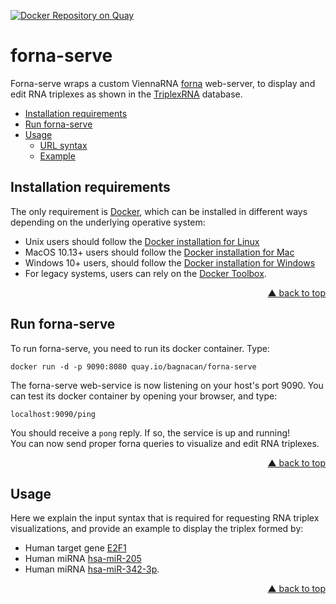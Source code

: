 <div id="top"></div>

[![Docker Repository on Quay](https://quay.io/repository/bagnacan/forna-serve/status "Docker Repository on Quay")](https://quay.io/repository/bagnacan/forna-serve)

# forna-serve

Forna-serve wraps a custom ViennaRNA [forna](https://github.com/ViennaRNA/forna)
web-server, to display and edit RNA triplexes as shown in the [TriplexRNA](https://triplexrna.org)
database.

- [Installation requirements](#installation-requirements)
- [Run forna-serve](#run-forna-serve)
- [Usage](#usage)
  - [URL syntax](#url-syntax)
  - [Example](#example)



## Installation requirements

The only requirement is [Docker](https://www.docker.com/), which can be
installed in different ways depending on the underlying operative system:
- Unix users should follow the [Docker installation for Linux](https://docs.docker.com/engine/install/)
- MacOS 10.13+ users should follow the [Docker installation for Mac](https://docs.docker.com/docker-for-mac/install/)
- Windows 10+ users, should follow the [Docker installation for Windows](https://docs.docker.com/docker-for-windows/install/)
- For legacy systems, users can rely on the [Docker Toolbox](https://docs.docker.com/toolbox/overview/).
<p align="right"><a href="#top">&#x25B2; back to top</a></p>



## Run forna-serve

To run forna-serve, you need to run its docker container. Type:
```
docker run -d -p 9090:8080 quay.io/bagnacan/forna-serve
```

The forna-serve web-service is now listening on your host's port 9090.
You can test its docker container by opening your browser, and type:
```
localhost:9090/ping
```

You should receive a ``pong`` reply. If so, the service is up and running!  
You can now send proper forna queries to visualize and edit RNA triplexes.
<p align="right"><a href="#top">&#x25B2; back to top</a></p>



## Usage

Here we explain the input syntax that is required for requesting RNA triplex
visualizations, and provide an example to display the triplex formed by:

- Human target gene [E2F1](https://www.ncbi.nlm.nih.gov/nuccore/NM_005225)
- Human miRNA [hsa-miR-205](http://www.mirbase.org/cgi-bin/mirna_entry.pl?acc=MIMAT0000266)
- Human miRNA [hsa-miR-342-3p](http://www.mirbase.org/cgi-bin/mirna_entry.pl?acc=MIMAT0000753).
<p align="right"><a href="#top">&#x25B2; back to top</a></p>

